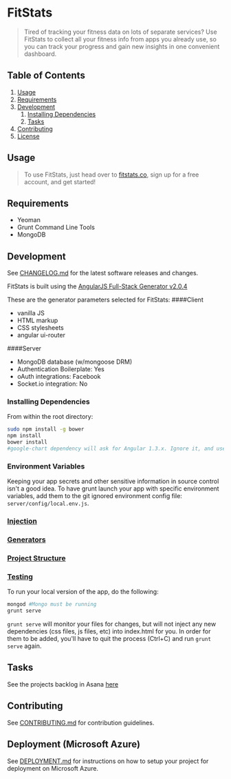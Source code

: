 # FitStats

> Tired of tracking your fitness data on lots of separate services? Use FitStats to collect all your fitness info from apps you already use, so you can track your progress and gain new insights in one convenient dashboard.

## Table of Contents

1. [Usage](#Usage)
1. [Requirements](#requirements)
1. [Development](#development)
    1. [Installing Dependencies](#installing-dependencies)
    1. [Tasks](#tasks)
1. [Contributing](#contributing)
1. [License](#license)

## Usage

> To use FitStats, just head over to [fitstats.co](http://fitstats.co), sign up for a free account, and get started!

## Requirements
- Yeoman
- Grunt Command Line Tools
- MongoDB

## Development

See [CHANGELOG.md](CHANGELOG.md) for the latest software releases and changes.

FitStats is built using the [AngularJS Full-Stack Generator v2.0.4](https://github.com/DaftMonk/generator-angular-fullstack)

These are the generator parameters selected for FitStats:
####Client
- vanilla JS
- HTML markup
- CSS stylesheets
- angular ui-router

####Server
- MongoDB database (w/mongoose DRM)
- Authentication Boilerplate: Yes
- oAuth integrations: Facebook
- Socket.io integration: No



### Installing Dependencies

From within the root directory:

```sh
sudo npm install -g bower
npm install
bower install
#google-chart dependency will ask for Angular 1.3.x. Ignore it, and use Angular 1.2.x instead.
```

### Environment Variables
Keeping your app secrets and other sensitive information in source control isn't a good idea. To have grunt launch your app with specific environment variables, add them to the git ignored environment config file: `server/config/local.env.js`.

### [Injection](https://github.com/DaftMonk/generator-angular-fullstack#injection)

### [Generators](https://github.com/DaftMonk/generator-angular-fullstack#generators)

### [Project Structure](https://github.com/DaftMonk/generator-angular-fullstack#project-structure)

### [Testing](https://github.com/DaftMonk/generator-angular-fullstack/blob/master/readme.md#testing)
To run your local version of the app, do the following:
```sh
mongod #Mongo must be running
grunt serve
```

`grunt serve` will monitor your files for changes, but will not inject any new
dependencies (css files, js files, etc) into index.html for you. In order for them
to be added, you'll have to quit the process (Ctrl+C) and run `grunt serve` again.





## Tasks

See the projects backlog in Asana [here](https://app.asana.com/0/14549853388807/14549853388807)

## Contributing

See [CONTRIBUTING.md](CONTRIBUTING.md) for contribution guidelines.

## Deployment (Microsoft Azure)
See [DEPLOYMENT.md](DEPLOYMENT.md) for instructions on how to setup your project for deployment on Microsoft Azure.
